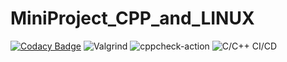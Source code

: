 # MiniProject_CPP_and_LINUX

[![Codacy Badge](https://api.codacy.com/project/badge/Grade/d2a12fc984034719a52d2624563d0fd0)](https://app.codacy.com/gh/99002460/MiniProject_CPP_and_LINUX?utm_source=github.com&utm_medium=referral&utm_content=99002460/MiniProject_CPP_and_LINUX&utm_campaign=Badge_Grade)
![Valgrind](https://github.com/99002460/MiniProject_CPP_and_LINUX/workflows/Valgrind/badge.svg?branch=main)
![cppcheck-action](https://github.com/99002460/MiniProject_CPP_and_LINUX/workflows/cppcheck-action/badge.svg?branch=main)
![C/C++ CI/CD](https://github.com/99002460/MiniProject_CPP_and_LINUX/workflows/C/C++%20CI/CD/badge.svg?branch=main)
